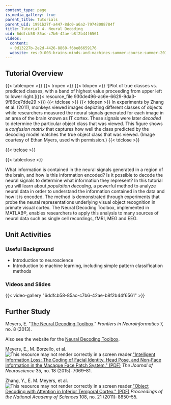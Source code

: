 ```yaml
---
content_type: page
is_media_gallery: true
parent_title: Tutorials
parent_uid: 1991b27f-a447-8dc0-a6a2-79748088784f
title: Tutorial 4. Neural Decoding
uid: 6ddfcb58-85ac-c7b6-42ae-b8f2b44f6561
videos:
  content:
  - 0d13227b-2e2d-4426-8860-f6be86659176
  website: res-9-003-brains-minds-and-machines-summer-course-summer-2015
---
```


Tutorial Overview
-----------------

{{< tableopen >}}
{{< tropen >}}
{{< tdopen >}}
![Plot of true classes vs. predicted classes, with a band of highest value proceeding from upper left to lower right.]({{< resource_file 930de496-ac6e-6629-9da3-9f86ce7dde29 >}})
{{< tdclose >}}
{{< tdopen >}}
In experiments by Zhang et al. (2011), monkeys viewed images depicting different classes of objects while researchers measured the neural signals generated for each image in an area of the brain known as IT cortex. These signals were later _decoded_ to determine the particular object class that was viewed. This figure shows a _confusion matrix_ that captures how well the class predicted by the decoding model matches the true object class that was viewed. (Image courtesy of Ethan Myers, used with permission.)
{{< tdclose >}}

{{< trclose >}}

{{< tableclose >}}

What information is contained in the neural signals generated in a region of the brain, and how is this information encoded? Is it possible to decode the neural signals to determine what information they represent? In this tutorial you will learn about _population decoding,_ a powerful method to analyze neural data in order to understand the information contained in the data and how it is encoded. The method is demonstrated through experiments that probe the neural representations underlying visual object recognition in primate visual cortex. The Neural Decoding Toolbox, implemented in MATLAB®, enables researchers to apply this analysis to many sources of neural data such as single cell recordings, fMRI, MEG and EEG.

Unit Activities
---------------

### Useful Background

*   Introduction to neuroscience
*   Introduction to machine learning, including simple pattern classification methods

### Videos and Slides

{{< video-gallery "6ddfcb58-85ac-c7b6-42ae-b8f2b44f6561" >}}


Further Study
-------------

Meyers, E. "[The Neural Decoding Toolbox](https://www.ncbi.nlm.nih.gov/pmc/articles/PMC3660664/)." _Frontiers in Neuroinformatics_ 7, no. 8 (2013).

Also see the website for the [Neural Decoding Toolbox](http://www.readout.info/).

Meyers, E., M. Borzello, et al. ![This resource may not render correctly in a screen reader.](/images/inacessible.gif)["Intelligent Information Loss: The Coding of Facial Identity, Head Pose, and Non-Face Information in the Macaque Face Patch System." (PDF)](http://emeyers.scripts.mit.edu/emeyers/wp-content/uploads/2015/05/Meyers_JNeurosci_2015.pdf) _The Journal of Neuroscience_ 35, no. 18 (2015): 7069–81.

Zhang, Y., E. M. Meyers, et al. ![This resource may not render correctly in a screen reader.](/images/inacessible.gif)["Object Decoding with Attention in Inferior Temporal Cortex." (PDF)](http://www.pnas.org/content/108/21/8850.full.pdf) _Proceedings of the National Academy of Sciences_ 108, no. 21 (2011): 8850–55.